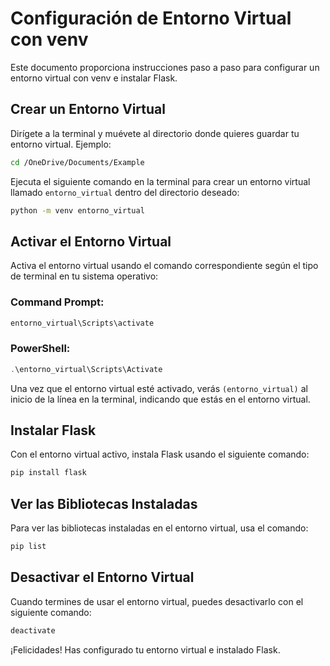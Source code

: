 # Configuración de Entorno Virtual con venv

Este documento proporciona instrucciones paso a paso para configurar un entorno virtual con venv e instalar Flask.

## Crear un Entorno Virtual
Dirígete a la terminal y muévete al directorio donde quieres guardar tu entorno virtual. Ejemplo:

```bash
cd /OneDrive/Documents/Example
```

Ejecuta el siguiente comando en la terminal para crear un entorno virtual llamado `entorno_virtual` dentro del directorio deseado:

```bash
python -m venv entorno_virtual
```

## Activar el Entorno Virtual

Activa el entorno virtual usando el comando correspondiente según el tipo de terminal en tu sistema operativo:

### Command Prompt:
```cmd
entorno_virtual\Scripts\activate
```
### PowerShell:
```powershell
.\entorno_virtual\Scripts\Activate
```

Una vez que el entorno virtual esté activado, verás `(entorno_virtual)` al inicio de la línea en la terminal, indicando que estás en el entorno virtual.

## Instalar Flask

Con el entorno virtual activo, instala Flask usando el siguiente comando:

```bash
pip install flask
```

## Ver las Bibliotecas Instaladas

Para ver las bibliotecas instaladas en el entorno virtual, usa el comando:

```bash
pip list
```

## Desactivar el Entorno Virtual

Cuando termines de usar el entorno virtual, puedes desactivarlo con el siguiente comando:

```bash
deactivate
```

¡Felicidades! Has configurado tu entorno virtual e instalado Flask.
